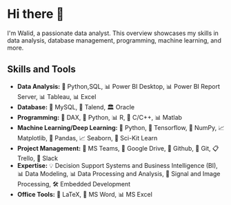 # Hi there 👋

I'm Walid, a passionate data analyst. This overview showcases my skills in data analysis, database management, programming, machine learning, and more.

## Skills and Tools

- **Data Analysis:** 🐍 Python,SQL, 📊 Power BI Desktop, 📊 Power BI Report Server, 📊 Tableau, 📊 Excel
- **Database:** 🐬 MySQL, 🔄 Talend, 🏛️ Oracle
- **Programming:** 💼 DAX, 🐍 Python, 📊 R, 🐍 C/C++, 📊 Matlab
- **Machine Learning/Deep Learning:** 🐍 Python, 🧠 Tensorflow, 🔢 NumPy, 📈 Matplotlib, 🐼 Pandas, 📈 Seaborn, 🧠 Sci-Kit Learn
- **Project Management:** 📅 MS Teams, 📂 Google Drive, 🐙 Github, 🐙 Git, 📋 Trello, 💬 Slack
- **Expertise:** 💡 Decision Support Systems and Business Intelligence (BI), 📊 Data Modeling, 📊 Data Processing and Analysis, 📡 Signal and Image Processing, 🛠️ Embedded Development
- **Office Tools:** 📄 LaTeX, 📰 MS Word, 📊 MS Excel

